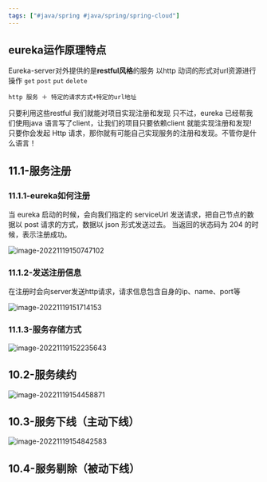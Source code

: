 ```yaml
---
tags: ["#java/spring #java/spring/spring-cloud"]
---
```


## eureka运作原理特点

Eureka-server对外提供的是**restful风格**的服务
以http 动词的形式对url资源进行操作 `get` `post` `put` `delete`

```
http 服务 ＋ 特定的请求方式+特定的url地址
```

只要利用这些restful 我们就能对项目实现注册和发现
只不过，eureka 已经帮我们使用java 语言写了client，让我们的项目只要依赖client 就能实现注册和发现!
只要你会发起 Http 请求，那你就有可能自己实现服务的注册和发现。不管你是什么语言！

## 11.1-服务注册



### 11.1.1-eureka如何注册

当 eureka 启动的时候，会向我们指定的 serviceUrl 发送请求，把自己节点的数据以 post
请求的方式，数据以 json 形式发送过去。
当返回的状态码为 204 的时候，表示注册成功。

![image-20221119150747102](https://pic-1257412153.cos.ap-nanjing.myqcloud.com/images/2022/11/19/image-20221119150747102-b70a62.png)

### 11.1.2-发送注册信息

在注册时会向server发送http请求，请求信息包含自身的ip、name、port等

![image-20221119151714153](https://pic-1257412153.cos.ap-nanjing.myqcloud.com/images/2022/11/19/image-20221119151714153-e699ae.png)

### 11.1.3-服务存储方式

![image-20221119152235643](https://pic-1257412153.cos.ap-nanjing.myqcloud.com/images/2022/11/19/image-20221119152235643-de17ed.png)





## 10.2-服务续约



![image-20221119154458871](https://pic-1257412153.cos.ap-nanjing.myqcloud.com/images/2022/11/19/image-20221119154458871-59a26b.png)





## 10.3-服务下线（主动下线）

![image-20221119154842583](https://pic-1257412153.cos.ap-nanjing.myqcloud.com/images/2022/11/19/image-20221119154842583-a0058f.png)

## 10.4-服务剔除（被动下线）





